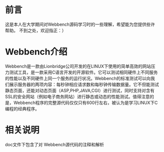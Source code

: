 # 前言
  这是本人在大学期间对Webbench源码学习时的一些理解，希望能为您提供些许帮助。
  不到之处，欢迎指正：）
# Webbench介绍
  Webbench是一款由Lionbridge公司开发的在LINUX下使用的简单高效的网站压力测试工具，是一款采用C语言开发的开源软件。它可以测试相同硬件上不同服务的性能以及不同硬件上同一个服务的运行状况。Webbench的标准测试可以向我们展示服务器的两项内容：每秒钟相应请求数和每秒钟传输数据量。它不但能测试静态页面，还能对动态页面（ASP,PHP,JAVA,CGI）进行测试，同时支持对含有SSL的安全网站（例如电子商务网站）进行静态或动态的性能测试。值得注意的是，Webbench程序的完整源代码仅仅只有600行左右，被认为是学习LINUX下C编程的经典程序。
# 相关说明
doc文件下包含了对
Webbench源代码的注释和解析
